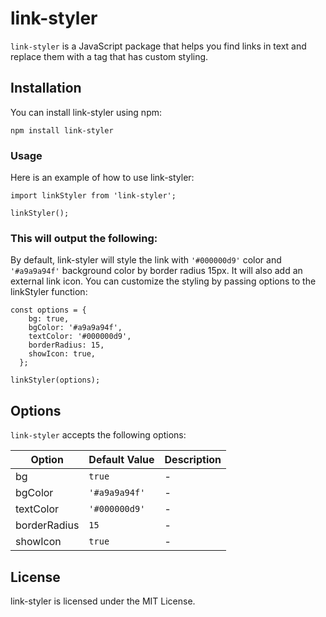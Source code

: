 # link-styler
`link-styler` is a JavaScript package that helps you find links in text and replace them with a tag that has custom styling.

## Installation
You can install link-styler using npm:
```
npm install link-styler
```

### Usage
Here is an example of how to use link-styler:

```
import linkStyler from 'link-styler';

linkStyler();
```

### This will output the following:

By default, link-styler will style the link with `'#000000d9'` color and `'#a9a9a94f'` background color by border radius 15px. It will also add an external link icon. You can customize the styling by passing options to the linkStyler function:

```
const options = {
    bg: true,
    bgColor: '#a9a9a94f',
    textColor: '#000000d9',
    borderRadius: 15,
    showIcon: true,
  };

linkStyler(options);
```

## Options
`link-styler` accepts the following options:

| Option | Default Value | Description |
| --------------- | --------------- | --------------- |
| bg | `true` | - |
| bgColor | `'#a9a9a94f'` | - |
| textColor | `'#000000d9'` | - |
| borderRadius | `15` | - |
| showIcon | `true` | - |

## License
link-styler is licensed under the MIT License.
